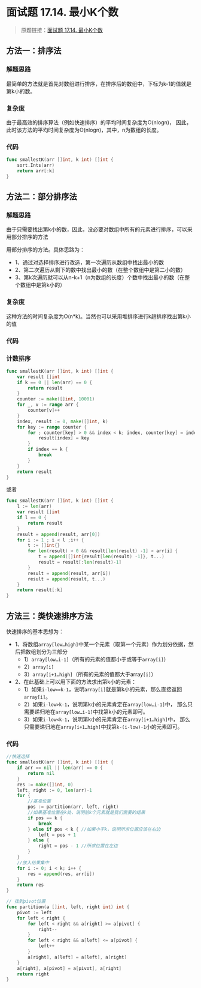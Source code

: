# 面试题 17.14. 最小K个数

> 原题链接：[面试题 17.14. 最小K个数](https://leetcode-cn.com/problems/smallest-k-lcci/)

## 方法一：排序法
### 解题思路
最简单的方法就是首先对数组进行排序，在排序后的数组中，下标为k-1的值就是第k小的数。
### 复杂度
由于最高效的排序算法（例如快速排序）的平均时间复杂度为O(nlogn)，
因此，此时该方法的平均时间复杂度为O(nlogn)，其中，n为数组的长度。
### 代码
```go
func smallestK(arr []int, k int) []int {
	sort.Ints(arr)
	return arr[:k]
}
```

## 方法二：部分排序法
### 解题思路
由于只需要找出第k小的数，因此，没必要对数组中所有的元素进行排序，可以采用部分排序的方法

用部分排序的方法。具体思路为：
* 1、通过对选择排序进行改造，第一次遍历从数组中找出最小的数
* 2、第二次遍历从剩下的数中找出最小的数（在整个数组中是第二小的数）
* 3、第k次遍历就可以从n-k+1（n为数组的长度）个数中找出最小的数（在整个数组中是第k小的）

### 复杂度
这种方法的时间复杂度为O(n*k)。当然也可以采用堆排序进行k趟排序找出第k小的值
### 代码
### 计数排序
```go
func smallestK(arr []int, k int) []int {
	var result []int
	if k == 0 || len(arr) == 0 {
		return result
	}
	counter := make([]int, 10001)
	for _, v := range arr {
		counter[v]++
	}
	index, result := 0, make([]int, k)
	for key := range counter {
		for ; counter[key] > 0 && index < k; index, counter[key] = index+1, counter[key]-1 {
			result[index] = key
		}
		if index == k {
			break
		}
	}
	return result
}
```
或者
```go
func smallestK(arr []int, k int) []int {
	l := len(arr)
	var result []int
	if l == 0 {
		return result
	}
	result = append(result, arr[0])
	for i := 1 ; i < l ;i++ {
		t := []int{}
		for len(result) > 0 && result[len(result) -1] > arr[i] {
			t = append([]int{result[len(result) -1]}, t...)
			result = result[:len(result)-1]
		}
		result = append(result, arr[i])
		result = append(result, t...)
	}
	return result[:k]
}
```

## 方法三：类快速排序方法
快速排序的基本思想为：
* 1、将数组``array[low…high]``中某一个元素（取第一个元素）作为划分依据，然后把数组划分为三部分
    * 1）``array[low…i-1]``（所有的元素的值都小于或等于``array[i]``）
    * 2）``array[i]``
    * 3）``array[i+1…high]``（所有的元素的值都大于array``[i]``）
* 2、在此基础上可以用下面的方法求出第k小的元素：
    * 1）如果``i-low==k-1``，说明``array[i]``就是第k小的元素，那么直接返回``array[i]``。
    * 2）如果``i-low>k-1``，说明第k小的元素肯定在``array[low…i-1]``中，
    那么只需要递归地在``array[low…i-1]``中找第k小的元素即可。
    * 3）如果``i-low<k-1``，说明第k小的元素肯定在``array[i+1…high]``中，
    那么只需要递归地在``array[i+1…high]``中找第``k-(i-low)-1``小的元素即可。
    
### 代码
```go
//快速选择
func smallestK(arr []int, k int) []int {
	if arr == nil || len(arr) == 0 {
		return nil
	}
	res := make([]int, 0)
	left, right := 0, len(arr)-1
	for {
		//基准位置
		pos := partition(arr, left, right)
		//如果基准位置在k处，说明前k个元素就是我们需要的结果
		if pos == k {
			break
		} else if pos < k { //如果小于k，说明所求位置应该在右边
			left = pos + 1
		} else {
			right = pos - 1 //所求位置在左边
		}
	}
	//放入结果集中
	for i := 0; i < k; i++ {
		res = append(res, arr[i])
	}
	return res
}

// 找到pivot位置
func partition(a []int, left, right int) int {
	pivot := left
	for left < right {
		for left < right && a[right] >= a[pivot] {
			right--
		}
		for left < right && a[left] <= a[pivot] {
			left++
		}
		a[right], a[left] = a[left], a[right]
	}
	a[right], a[pivot] = a[pivot], a[right]
	return right
}   
```
